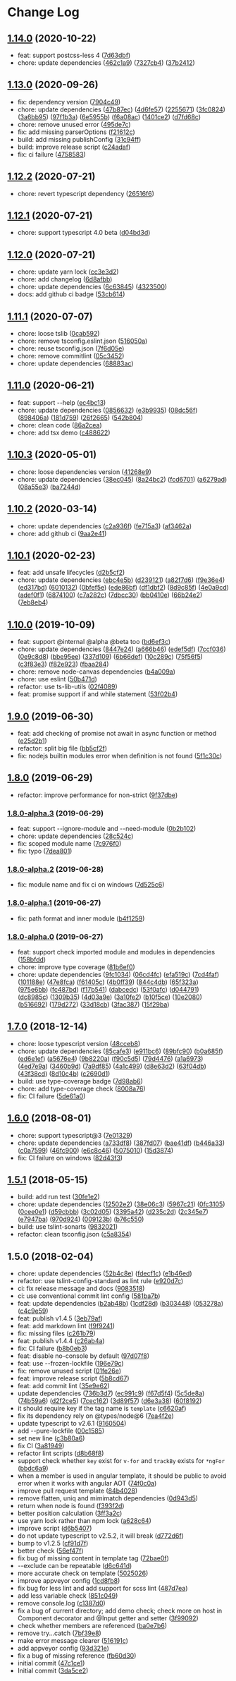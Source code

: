 # Change Log

## [1.14.0](https://github.com/plantain-00/no-unused-export/compare/v1.13.0...v1.14.0) (2020-10-22)
  
* feat: support postcss-less 4 ([7d63dbf](https://github.com/plantain-00/no-unused-export/commit/7d63dbf59b8725551e9a88f63393d7cfbe3548b3))
* chore: update dependencies ([462c1a9](https://github.com/plantain-00/no-unused-export/commit/462c1a94d42910378d5d805e76aacb3c391bac83)) ([7327cb4](https://github.com/plantain-00/no-unused-export/commit/7327cb492efff635b2e3f32091e44067f307ba1c)) ([37b2412](https://github.com/plantain-00/no-unused-export/commit/37b241287ad2706d1d970af8e5625b9c8b328fe0))

## [1.13.0](https://github.com/plantain-00/no-unused-export/compare/v1.12.2...v1.13.0) (2020-09-26)
  
* fix: dependency version ([7904c49](https://github.com/plantain-00/no-unused-export/commit/7904c499d3c39118f1d1ca64d13c9bac33f4df3d))
* chore: update dependencies ([47b87ec](https://github.com/plantain-00/no-unused-export/commit/47b87ec49eafa34ecfa80d6f35a00419648024e8)) ([4d6fe57](https://github.com/plantain-00/no-unused-export/commit/4d6fe57174b71e3ee370a1e6b4dc954951f5d54b)) ([2255671](https://github.com/plantain-00/no-unused-export/commit/22556712c1a431b7cebbc8dc74def171fc1e621e)) ([3fc0824](https://github.com/plantain-00/no-unused-export/commit/3fc0824474ffb79e3ec96df1fba81dca974df00c)) ([3a6bb95](https://github.com/plantain-00/no-unused-export/commit/3a6bb9505b76b7f75eb163f26f5508234bd709cb)) ([97f1b3a](https://github.com/plantain-00/no-unused-export/commit/97f1b3ab35ed07235dc69337b925245652247716)) ([6e5955b](https://github.com/plantain-00/no-unused-export/commit/6e5955bd9ffa71a16dcd72993ba42571949463bc)) ([f6a08ac](https://github.com/plantain-00/no-unused-export/commit/f6a08ac8153753c63e8921ed0c22d32dcd5bc38a)) ([1401ce2](https://github.com/plantain-00/no-unused-export/commit/1401ce25dc2a44b02fcf368b0209946c1aff7c60)) ([d7fd68c](https://github.com/plantain-00/no-unused-export/commit/d7fd68c134f8480e86797bcb2d53e1649883b672))
* chore: remove unused error ([495de7c](https://github.com/plantain-00/no-unused-export/commit/495de7ca6a5b548cf8f102a2cc3d24b77f432288))
* fix: add missing parserOptions ([f21612c](https://github.com/plantain-00/no-unused-export/commit/f21612c439cc248a8f610ca3cd6bd35b914b407f))
* build: add missing publishConfig ([31c94ff](https://github.com/plantain-00/no-unused-export/commit/31c94ff465ee47e42d532eb964e9c5516d7efd0b))
* build: improve release script ([c24adaf](https://github.com/plantain-00/no-unused-export/commit/c24adafc92e9450fa6d6bdc146533a22062d0d4b))
* fix: ci failure ([4758583](https://github.com/plantain-00/no-unused-export/commit/47585833a194164098e1c1d1a4f570af18719116))

## [1.12.2](https://github.com/plantain-00/no-unused-export/compare/v1.12.1...v1.12.2) (2020-07-21)
  
* chore: revert typescript dependency ([26516f6](https://github.com/plantain-00/no-unused-export/commit/26516f6c6ba75b5249c30d61d87021fb6378cffb))

## [1.12.1](https://github.com/plantain-00/no-unused-export/compare/v1.12.0...v1.12.1) (2020-07-21)
  
* chore: support typescript 4.0 beta ([d04bd3d](https://github.com/plantain-00/no-unused-export/commit/d04bd3d826cc6bb7919227f8c2b5d49c16a63f5e))

## [1.12.0](https://github.com/plantain-00/no-unused-export/compare/v1.11.1...v1.12.0) (2020-07-21)
  
* chore: update yarn lock ([cc3e3d2](https://github.com/plantain-00/no-unused-export/commit/cc3e3d2bfa96bee74ddd134e42cc80ba4410a116))
* chore: add changelog ([6d8afbb](https://github.com/plantain-00/no-unused-export/commit/6d8afbb6e612d1bb4ccd0211552fbef15b17f550))
* chore: update dependencies ([6c63845](https://github.com/plantain-00/no-unused-export/commit/6c63845db16db0cb0ca6c6e2f47ba967f694e881)) ([4323500](https://github.com/plantain-00/no-unused-export/commit/4323500ad46107886f0892c5f3008ff0b156e42b))
* docs: add github ci badge ([53cb614](https://github.com/plantain-00/no-unused-export/commit/53cb61463d375b6623d92c2c15c5c03e30dad93c))

## [1.11.1](https://github.com/plantain-00/no-unused-export/compare/v1.11.0...v1.11.1) (2020-07-07)
  
* chore: loose tslib ([0cab592](https://github.com/plantain-00/no-unused-export/commit/0cab5921b2ef87c16b6ae5c399398b8e2257f598))
* chore: remove tsconfig.eslint.json ([516050a](https://github.com/plantain-00/no-unused-export/commit/516050a714918e1ce2831cbf6c969641a024d467))
* chore: reuse tsconfig.json ([7f6d05e](https://github.com/plantain-00/no-unused-export/commit/7f6d05e0731058b591feb36e45367b909ecee92a))
* chore: remove commitlint ([05c3452](https://github.com/plantain-00/no-unused-export/commit/05c34521605788636c1d58b13b8fde578e4d80c8))
* chore: update dependencies ([68883ac](https://github.com/plantain-00/no-unused-export/commit/68883ac2aa6c6596bac99fe5e41c52d7e2d1a032))

## [1.11.0](https://github.com/plantain-00/no-unused-export/compare/v1.10.3...v1.11.0) (2020-06-21)
  
* feat: support --help ([ec4bc13](https://github.com/plantain-00/no-unused-export/commit/ec4bc135f4008be95fe0a273fa97df7dbb9e0d84))
* chore: update dependencies ([0856632](https://github.com/plantain-00/no-unused-export/commit/08566321f92666f6571d9a49353e61f4d6d26c22)) ([e3b9935](https://github.com/plantain-00/no-unused-export/commit/e3b9935fb0eff71dc58c1b06c9ae976f46a1ee6b)) ([08dc56f](https://github.com/plantain-00/no-unused-export/commit/08dc56f53c30b509f1d5ebcf58b8da7133ad4bc6)) ([898406a](https://github.com/plantain-00/no-unused-export/commit/898406a3266ab105b5edbf6f09b85eaae4ed31d4)) ([181d759](https://github.com/plantain-00/no-unused-export/commit/181d7597dca0fe934feb56e3323e8f15a5257e53)) ([26f2665](https://github.com/plantain-00/no-unused-export/commit/26f26656bd84ee608b12519485a4010afcc06326)) ([542b804](https://github.com/plantain-00/no-unused-export/commit/542b804103417740ba158ce6a0f59a2138ad5616))
* chore: clean code ([86a2cea](https://github.com/plantain-00/no-unused-export/commit/86a2ceac64297ed4edd1443ed437fc8841351272))
* chore: add tsx demo ([c488622](https://github.com/plantain-00/no-unused-export/commit/c488622afa22a190f8e04c52eda51f3e7a7a2f72))

## [1.10.3](https://github.com/plantain-00/no-unused-export/compare/v1.10.2...v1.10.3) (2020-05-01)
  
* chore: loose dependencies version ([41268e9](https://github.com/plantain-00/no-unused-export/commit/41268e9c210e0a1dd84fc55bfd2d878a8cef95b7))
* chore: update dependencies ([38ec045](https://github.com/plantain-00/no-unused-export/commit/38ec045130d6cd08f79b6f7d21fa26f6668430a3)) ([8a24bc2](https://github.com/plantain-00/no-unused-export/commit/8a24bc22d5658f2d199b28c83cd04cb1bb64993c)) ([fcd6701](https://github.com/plantain-00/no-unused-export/commit/fcd67014d1524e1d0c0d791a820c5d8f8d8df057)) ([a6279ad](https://github.com/plantain-00/no-unused-export/commit/a6279ad6ffc280bafedae35adc610ef8cdccfad7)) ([08a55e3](https://github.com/plantain-00/no-unused-export/commit/08a55e34b8c69d038f3d5a6f9abfccf3dbe96e43)) ([ba7244d](https://github.com/plantain-00/no-unused-export/commit/ba7244d784252eaecad18188100b96a138f6c9d4))

## [1.10.2](https://github.com/plantain-00/no-unused-export/compare/v1.10.1...v1.10.2) (2020-03-14)
  
* chore: update dependencies ([c2a936f](https://github.com/plantain-00/no-unused-export/commit/c2a936f9154b656e98f1d96c08e4e78034d56b38)) ([fe715a3](https://github.com/plantain-00/no-unused-export/commit/fe715a34e162fead81549d470a374c60171439a2)) ([af3462a](https://github.com/plantain-00/no-unused-export/commit/af3462abc0cfea5e501ed0d955ecd5efdfb34193))
* chore: add github ci ([9aa2e41](https://github.com/plantain-00/no-unused-export/commit/9aa2e4155c894ebb8fabd834fa567fcb66fcc696))

## [1.10.1](https://github.com/plantain-00/no-unused-export/compare/v1.10.0...v1.10.1) (2020-02-23)
  
* feat: add unsafe lifecycles ([d2b5cf2](https://github.com/plantain-00/no-unused-export/commit/d2b5cf2d2576cdca5c0d8f8e024e5b63752345b9))
* chore: update dependencies ([ebc4e5b](https://github.com/plantain-00/no-unused-export/commit/ebc4e5b3ea81e6ec4add3550395eacab52091514)) ([d239121](https://github.com/plantain-00/no-unused-export/commit/d23912173ae7b41334b7ae69449dc1ed12660cec)) ([a82f7d6](https://github.com/plantain-00/no-unused-export/commit/a82f7d6c73ab09ac77c5a1a116d27fd4a52729ae)) ([f9e36e4](https://github.com/plantain-00/no-unused-export/commit/f9e36e40f695d5db1be6483979e55ae5d4453489)) ([ed317bd](https://github.com/plantain-00/no-unused-export/commit/ed317bdc421ce94da88c065a6795c1df74112973)) ([6010132](https://github.com/plantain-00/no-unused-export/commit/601013213aff38622b8f646e974bdf52d897619b)) ([0bfef5e](https://github.com/plantain-00/no-unused-export/commit/0bfef5e2fd8a9033d89f4bed1d2f1904f4f4c8b6)) ([ede86bf](https://github.com/plantain-00/no-unused-export/commit/ede86bfde2205faa5464517db32deedad0b49e42)) ([df1dbf2](https://github.com/plantain-00/no-unused-export/commit/df1dbf2632103ab6d4124f1b3162f2a07733c24e)) ([8d9c85f](https://github.com/plantain-00/no-unused-export/commit/8d9c85f476a1587242b8e91f982e578a0e6b34a9)) ([4e0a9cd](https://github.com/plantain-00/no-unused-export/commit/4e0a9cd96a65200bf30f33ff9d393e71b93f0e50)) ([adef0f1](https://github.com/plantain-00/no-unused-export/commit/adef0f1636423dc64153df870d959b0b296012a1)) ([6874100](https://github.com/plantain-00/no-unused-export/commit/6874100ff5f8f6d76f19b2409ea2910911c3b4a2)) ([c7a282c](https://github.com/plantain-00/no-unused-export/commit/c7a282c081febc849bb7acc03bdb77fd82402f50)) ([7dbcc30](https://github.com/plantain-00/no-unused-export/commit/7dbcc305ec13dc677e5bf55dbc4d3082b7716454)) ([bb0410e](https://github.com/plantain-00/no-unused-export/commit/bb0410e37cf4ba786dc16cc4e7226da8099b2e98)) ([66b24e2](https://github.com/plantain-00/no-unused-export/commit/66b24e286ffc5e79973d54217549f9042d46dd8b)) ([7eb8eb4](https://github.com/plantain-00/no-unused-export/commit/7eb8eb4b4647d7b69e18d52e56acf9ac773819c8))

## [1.10.0](https://github.com/plantain-00/no-unused-export/compare/v1.9.0...v1.10.0) (2019-10-09)
  
* feat: support @internal @alpha @beta too ([bd6ef3c](https://github.com/plantain-00/no-unused-export/commit/bd6ef3c367d48f8d748dc5228b2c52b168fb4bb6))
* chore: update dependencies ([8447e24](https://github.com/plantain-00/no-unused-export/commit/8447e2459638d2c7a5a127d026c33acf1d291f9c)) ([a666b46](https://github.com/plantain-00/no-unused-export/commit/a666b46a4bdc8e3f94562754487b8bb2bcd22938)) ([edef5df](https://github.com/plantain-00/no-unused-export/commit/edef5dfe8f8fb9f4ba611a7d125474cab30f2a2a)) ([7ccf036](https://github.com/plantain-00/no-unused-export/commit/7ccf0365e3fe24853c718420a246ab22794eba04)) ([0e9c8d8](https://github.com/plantain-00/no-unused-export/commit/0e9c8d82b40ba6a33333c23dbda19edfd0daafc3)) ([bbe95ee](https://github.com/plantain-00/no-unused-export/commit/bbe95ee9cac5674a0a020e9e135f68ceab471ef7)) ([337d109](https://github.com/plantain-00/no-unused-export/commit/337d1090cd876bf0a8951250386f69554cea9cf2)) ([6b66def](https://github.com/plantain-00/no-unused-export/commit/6b66def1540a6cae1d238021eb79b6c88c06d55b)) ([10c289c](https://github.com/plantain-00/no-unused-export/commit/10c289ca16d2379999fe39d345eb1c1c7287f8c2)) ([75f56f5](https://github.com/plantain-00/no-unused-export/commit/75f56f5f53ffce10ee8658f7a4326ffde5499474)) ([c3f83e3](https://github.com/plantain-00/no-unused-export/commit/c3f83e33eb9249d86fd6069dcb8042548350e27d)) ([f82e923](https://github.com/plantain-00/no-unused-export/commit/f82e923eef44d031450f2925b928b820cfc8d89d)) ([fbaa284](https://github.com/plantain-00/no-unused-export/commit/fbaa28499618fdb05aa037433d467d5caa76d3c2))
* chore: remove node-canvas dependencies ([b4a009a](https://github.com/plantain-00/no-unused-export/commit/b4a009a244ec4747676d9b386af513f98adcca46))
* chore: use eslint ([50b471d](https://github.com/plantain-00/no-unused-export/commit/50b471d2afe867fcc46db6a68d2d79e4a674a9e4))
* refactor: use ts-lib-utils ([02f4089](https://github.com/plantain-00/no-unused-export/commit/02f4089acde655efcbd5dc190e1e4a7c3595e68f))
* feat: promise support if and while statement ([53f02b4](https://github.com/plantain-00/no-unused-export/commit/53f02b4b08d0a1472eb3ea052f48a60cabc5aeb3))

## [1.9.0](https://github.com/plantain-00/no-unused-export/compare/v1.8.0...v1.9.0) (2019-06-30)
  
* feat: add checking of promise not await in async function or method ([e25d2b1](https://github.com/plantain-00/no-unused-export/commit/e25d2b1efe6209e8ceebe79ba979a1f2f097f7f3))
* refactor: split big file ([bb5cf2f](https://github.com/plantain-00/no-unused-export/commit/bb5cf2f903ae5aec070de80dc0163a5f3310df02))
* fix: nodejs builtin modules error when definition is not found ([5f1c30c](https://github.com/plantain-00/no-unused-export/commit/5f1c30c5e5705d9580e414af04d14729d5ddb2ab))

## [1.8.0](https://github.com/plantain-00/no-unused-export/compare/v1.8.0-alpha.3...v1.8.0) (2019-06-29)
  
* refactor: improve performance for non-strict ([9f37dbe](https://github.com/plantain-00/no-unused-export/commit/9f37dbe2b01b86a53eee611196fd9edef024cd1a))

### [1.8.0-alpha.3](https://github.com/plantain-00/no-unused-export/compare/v1.8.0-alpha.2...v1.8.0-alpha.3) (2019-06-29)
  
* feat: support --ignore-module and --need-module ([0b2b102](https://github.com/plantain-00/no-unused-export/commit/0b2b1020e845f039c6896eca471db6d3d3bd4b0d))
* chore: update dependencies ([28c524c](https://github.com/plantain-00/no-unused-export/commit/28c524cd44983bdedcadd2038b69f2996b9aeffd))
* fix: scoped module name ([7c976f0](https://github.com/plantain-00/no-unused-export/commit/7c976f0446f9cb7abc2c23accc523ef395808aba))
* fix: typo ([7dea801](https://github.com/plantain-00/no-unused-export/commit/7dea8010d357ddbc450b8e2d6591fc2f751e60d8))

### [1.8.0-alpha.2](https://github.com/plantain-00/no-unused-export/compare/v1.8.0-alpha.1...v1.8.0-alpha.2) (2019-06-28)
  
* fix: module name and fix ci on windows ([7d525c6](https://github.com/plantain-00/no-unused-export/commit/7d525c6013669c102f6c9aa7184ce67297e92310))

### [1.8.0-alpha.1](https://github.com/plantain-00/no-unused-export/compare/v1.8.0-alpha.0...v1.8.0-alpha.1) (2019-06-27)
  
* fix: path format and inner module ([b4f1259](https://github.com/plantain-00/no-unused-export/commit/b4f1259ea3fd3865c39378d5198b9b6282f0cda4))

### [1.8.0-alpha.0](https://github.com/plantain-00/no-unused-export/compare/v1.7.0...v1.8.0-alpha.0) (2019-06-27)
  
* feat: support check imported module and modules in dependencies ([158bfdd](https://github.com/plantain-00/no-unused-export/commit/158bfdd4a4fa147e84f260c5fe7273ebb02e30a6))
* chore: improve type coverage ([81b6ef0](https://github.com/plantain-00/no-unused-export/commit/81b6ef0aa737c4d5135f6ccab87517361cd67935))
* chore: update dependencies ([9fc1034](https://github.com/plantain-00/no-unused-export/commit/9fc1034486f102d7a059c6fd6ae12b80b2ea2089)) ([06cd4fc](https://github.com/plantain-00/no-unused-export/commit/06cd4fc5450e8d71f4df4d5d990feafac9d3b3b5)) ([efa519c](https://github.com/plantain-00/no-unused-export/commit/efa519c316f9a6d994eddc1d97595e9ffc5da5fc)) ([7cd4faf](https://github.com/plantain-00/no-unused-export/commit/7cd4fafe23e9cc2a37cc2e3f610d81a49aaab48f)) ([101188e](https://github.com/plantain-00/no-unused-export/commit/101188ec38157ba28f4a11d59961eefaceaf6365)) ([47e8fca](https://github.com/plantain-00/no-unused-export/commit/47e8fcad78e032b001ac41c01e2bd0d1701cee74)) ([f61405c](https://github.com/plantain-00/no-unused-export/commit/f61405cc7b93a00326ee7ee7dcc434430391d188)) ([4b0ff39](https://github.com/plantain-00/no-unused-export/commit/4b0ff39aad607a6daa7078e5a93d0d4be8e7c70a)) ([844c4db](https://github.com/plantain-00/no-unused-export/commit/844c4db8fc13d8569408b4f04717822238f0e56f)) ([65f323a](https://github.com/plantain-00/no-unused-export/commit/65f323a9db55a2ab4c00a2f2e5c00e8c7fd8f38a)) ([975e6bb](https://github.com/plantain-00/no-unused-export/commit/975e6bb47e35ac5b8f6a756796e764a2de8da9b4)) ([fc487bd](https://github.com/plantain-00/no-unused-export/commit/fc487bd497290d81050445fe2b02ef5ac5ff1d63)) ([f17b541](https://github.com/plantain-00/no-unused-export/commit/f17b541d4f9d02c720d00c637725c495e08a35a0)) ([dabcedc](https://github.com/plantain-00/no-unused-export/commit/dabcedcd055498db8779f21f13685a8bc80a2633)) ([53f0afc](https://github.com/plantain-00/no-unused-export/commit/53f0afc515930713e9be6d7fe64057e1aea2f3e6)) ([d044791](https://github.com/plantain-00/no-unused-export/commit/d044791c77a373164390f6acd24585e0689c7d67)) ([dc8985c](https://github.com/plantain-00/no-unused-export/commit/dc8985c7970f7781639f6d1e97cc7bc4a265225e)) ([1309b35](https://github.com/plantain-00/no-unused-export/commit/1309b350bd2a071f648d66433a9fb0ac981cb90c)) ([4d03a9e](https://github.com/plantain-00/no-unused-export/commit/4d03a9e71150f57d8f2d0fb860f0f0b666c19ad6)) ([3a10fe2](https://github.com/plantain-00/no-unused-export/commit/3a10fe29ee5774f3338e240ed8fd4c3ac424ea2e)) ([b10f5ce](https://github.com/plantain-00/no-unused-export/commit/b10f5ceb6de5d571d94325140dec992c142b2958)) ([10e2080](https://github.com/plantain-00/no-unused-export/commit/10e2080a7d44e5706d96e033e399f71ab60b2286)) ([b516692](https://github.com/plantain-00/no-unused-export/commit/b516692c843f843ad8a7dcfeddf288e8dc6a72bd)) ([179d272](https://github.com/plantain-00/no-unused-export/commit/179d272cd982ee46ddb00f3d0d362c6e1cedbad6)) ([33d18cb](https://github.com/plantain-00/no-unused-export/commit/33d18cbadf3689a5c8194d5e0266c0bc808ca4aa)) ([3fac387](https://github.com/plantain-00/no-unused-export/commit/3fac387cf1a55dcd06e0384656a93139913a3d00)) ([15f29ba](https://github.com/plantain-00/no-unused-export/commit/15f29bae46011a8bab23e0765e7024e9c4eb5f58))

## [1.7.0](https://github.com/plantain-00/no-unused-export/compare/v1.6.0...v1.7.0) (2018-12-14)
  
* chore: loose typescript version ([48cceb8](https://github.com/plantain-00/no-unused-export/commit/48cceb8fe7678f8443346d52a1146301045334bf))
* chore: update dependencies ([85cafe3](https://github.com/plantain-00/no-unused-export/commit/85cafe335a28707e674cc6d08702318bfca378d5)) ([e911bc6](https://github.com/plantain-00/no-unused-export/commit/e911bc603b1379443184328655d73de517c037a7)) ([89bfc90](https://github.com/plantain-00/no-unused-export/commit/89bfc902f5c9b863c7a897b924b291185c350c2b)) ([b0a685f](https://github.com/plantain-00/no-unused-export/commit/b0a685f7ac3102fe190b2a76c8c71cf17a565614)) ([ed6e1ef](https://github.com/plantain-00/no-unused-export/commit/ed6e1ef032b9baa19958e5332b6a92c77dd3f8b0)) ([a5676e4](https://github.com/plantain-00/no-unused-export/commit/a5676e4ba8b722ece2a4ca533d9cb0cc9406974f)) ([9b8220a](https://github.com/plantain-00/no-unused-export/commit/9b8220af9b347c9f25bf727a1ae54a06cc588119)) ([f90c5d5](https://github.com/plantain-00/no-unused-export/commit/f90c5d5dbea201cbf6e6873ecdb299d79c0542ee)) ([79d4476](https://github.com/plantain-00/no-unused-export/commit/79d4476abf526acbcc601ba51bc26f786d7bd73f)) ([a1a6973](https://github.com/plantain-00/no-unused-export/commit/a1a6973407dc9bf80efb4caeb23199bba14940c1)) ([4ed7e9a](https://github.com/plantain-00/no-unused-export/commit/4ed7e9a7d425096ca85939445928432886f831cf)) ([3460b9d](https://github.com/plantain-00/no-unused-export/commit/3460b9d84ab16995715c7c2574caf0c6fff035fd)) ([7a9df85](https://github.com/plantain-00/no-unused-export/commit/7a9df85fe1bf7fea9831912f88952a22c8648264)) ([4a1c499](https://github.com/plantain-00/no-unused-export/commit/4a1c49924c64500f943ce808f7825d3b59cfa451)) ([d8e63d2](https://github.com/plantain-00/no-unused-export/commit/d8e63d2524acb9acc4dbabc283e960131c1341db)) ([63f04db](https://github.com/plantain-00/no-unused-export/commit/63f04dba2770458fff8943df4c99ae2228295dac)) ([43f38cd](https://github.com/plantain-00/no-unused-export/commit/43f38cd1927b53bd07e73d51f9057f2f4e03a8f9)) ([8d10c4b](https://github.com/plantain-00/no-unused-export/commit/8d10c4b3c3ea613c3e35a2af5dcddecbac95719a)) ([c2690d1](https://github.com/plantain-00/no-unused-export/commit/c2690d133b25c362fcb8878bd61e392008c73aa0))
* build: use type-coverage badge ([7d98ab6](https://github.com/plantain-00/no-unused-export/commit/7d98ab60c352113adf79781284b517803e989a55))
* chore: add type-coverage check ([8008a76](https://github.com/plantain-00/no-unused-export/commit/8008a76663bdd604dde3abbb4d6360ac0c1626ed))
* fix: CI failure ([5de61a0](https://github.com/plantain-00/no-unused-export/commit/5de61a0f85939a374c7d99cb4993d016b1d27b39))

## [1.6.0](https://github.com/plantain-00/no-unused-export/compare/v1.5.1...v1.6.0) (2018-08-01)
  
* chore: support typescript@3 ([7e01329](https://github.com/plantain-00/no-unused-export/commit/7e013296abb285f9a87e08279c07ee0de50c0c94))
* chore: update dependencies ([a733df8](https://github.com/plantain-00/no-unused-export/commit/a733df8c9d35a3c62d10d11f293bb26ed623c851)) ([387fd07](https://github.com/plantain-00/no-unused-export/commit/387fd07a8c112fd242dc7fbacd4d143dc28c0e11)) ([bae41df](https://github.com/plantain-00/no-unused-export/commit/bae41df00edcaa3c1333963840b600b4ebaed603)) ([b446a33](https://github.com/plantain-00/no-unused-export/commit/b446a335ecf9be19ba6f01c6390164eadc477682)) ([c0a7599](https://github.com/plantain-00/no-unused-export/commit/c0a75993605b7896088b7d931f012409e39a63a8)) ([46fc900](https://github.com/plantain-00/no-unused-export/commit/46fc900f76735d7f1e701b35e737236dda0c405c)) ([e6c8c46](https://github.com/plantain-00/no-unused-export/commit/e6c8c461e4ff6becab43a451914c297a27aebd0a)) ([5075010](https://github.com/plantain-00/no-unused-export/commit/50750104ca67a793143239ad8ee426109a4152b0)) ([15d3874](https://github.com/plantain-00/no-unused-export/commit/15d38748f5d55a82ec7fad971399e80ac6fe32cf))
* fix: CI failure on windows ([82d43f3](https://github.com/plantain-00/no-unused-export/commit/82d43f34d2b36c4e0c14b28670749ad737bb24b0))

## [1.5.1](https://github.com/plantain-00/no-unused-export/compare/v1.5.0...v1.5.1) (2018-05-15)
  
* build: add run test ([30fe1e2](https://github.com/plantain-00/no-unused-export/commit/30fe1e27fb46c6fb1093edd412c5cf365ed3779a))
* chore: update dependencies ([12502e2](https://github.com/plantain-00/no-unused-export/commit/12502e2ac6505b32674a49981bda07a7da598af1)) ([38e06c3](https://github.com/plantain-00/no-unused-export/commit/38e06c3af279e812c82a58cff7dc6f267f8d19ab)) ([5967c21](https://github.com/plantain-00/no-unused-export/commit/5967c2171dea030d94526a8b9f47a26f83f2b503)) ([0fc3105](https://github.com/plantain-00/no-unused-export/commit/0fc3105c8c6c3398de00dc5e20a8bc3bb1b36cf6)) ([0cee0e1](https://github.com/plantain-00/no-unused-export/commit/0cee0e17abcac3970a5e9c43d293170ae70d1b52)) ([d59cbbb](https://github.com/plantain-00/no-unused-export/commit/d59cbbb058f3a8fad1bc4bdd8344e6579103aea0)) ([3c02d05](https://github.com/plantain-00/no-unused-export/commit/3c02d0534c7696ab8624b5c1cd09683b0caabe06)) ([3395a42](https://github.com/plantain-00/no-unused-export/commit/3395a429a0f2aa3c8ecbd7a70fe33e2d49973862)) ([d235c2d](https://github.com/plantain-00/no-unused-export/commit/d235c2d2e3997e70ab4affebfefdcb9e71ad073a)) ([2c345e7](https://github.com/plantain-00/no-unused-export/commit/2c345e70393c694534cdbf84768137fcf71ca864)) ([e7947ba](https://github.com/plantain-00/no-unused-export/commit/e7947ba7ec28441c59506c2da44109673b2300cb)) ([970d924](https://github.com/plantain-00/no-unused-export/commit/970d9249a89cfcfb474965f18b48b94fa78a3988)) ([009123b](https://github.com/plantain-00/no-unused-export/commit/009123b50df6eb0707134bc3b81dc325473794c5)) ([b76c550](https://github.com/plantain-00/no-unused-export/commit/b76c550b5e14059e0b029b4e1dc4bd73af03f89b))
* build: use tslint-sonarts ([9832021](https://github.com/plantain-00/no-unused-export/commit/983202153b509f47b3581261e8982a36e952a22c))
* refactor: clean tsconfig.json ([c5a8354](https://github.com/plantain-00/no-unused-export/commit/c5a8354369a3a7ff2ed4935443a96ca057d4785c))

## 1.5.0 (2018-02-04)
  
* chore: update dependencies ([52b4c8e](https://github.com/plantain-00/no-unused-export/commit/52b4c8ef35f8ec1da2b3d54678c9912a4ba716d9)) ([fdecf1c](https://github.com/plantain-00/no-unused-export/commit/fdecf1ca3b5e2977a152755a1958f8723e86c843)) ([e1b46ed](https://github.com/plantain-00/no-unused-export/commit/e1b46ed6fe4040b396e4851ee5e3ac59bbf3c0d6))
* refactor: use tslint-config-standard as lint rule ([e920d7c](https://github.com/plantain-00/no-unused-export/commit/e920d7cb2a6e7f4ad3c603edd7e096960d9dfdaa))
* ci: fix release message and docs ([9083518](https://github.com/plantain-00/no-unused-export/commit/9083518c113f0b419516b711d1bfdb4de49e2367))
* ci: use conventional commit lint config ([581ba7b](https://github.com/plantain-00/no-unused-export/commit/581ba7b6bb59a8ba3edbbefc754c35b8df234112))
* feat: update dependencies ([b2ab48b](https://github.com/plantain-00/no-unused-export/commit/b2ab48b926b798105b05df64dc182e97ab478980)) ([1cdf28d](https://github.com/plantain-00/no-unused-export/commit/1cdf28d9ad3fbbb8d71be6a08a1b11426e7e279f)) ([b303448](https://github.com/plantain-00/no-unused-export/commit/b303448b83b50f204fe972ffaeccc6de12735458)) ([053278a](https://github.com/plantain-00/no-unused-export/commit/053278ae981cd75c4dd2ca22f0bac28a192462d8)) ([c4c9e59](https://github.com/plantain-00/no-unused-export/commit/c4c9e59b02a0b5b66ee23573886664d6a06455e6))
* feat: publish v1.4.5 ([3eb79af](https://github.com/plantain-00/no-unused-export/commit/3eb79afc8e5c47d80cc97337d642290f22d13379))
* feat: add markdown lint ([f9f9241](https://github.com/plantain-00/no-unused-export/commit/f9f92413ec3f9ad45a64085276d1fbb2a83f75fa))
* fix: missing files ([c261b79](https://github.com/plantain-00/no-unused-export/commit/c261b797b083a39f996ada7733c0dbe110547adf))
* feat: publish v1.4.4 ([c26ab4a](https://github.com/plantain-00/no-unused-export/commit/c26ab4a43eced861d3ec9f8656a0c81f365baeb6))
* fix: CI failure ([b8b0eb3](https://github.com/plantain-00/no-unused-export/commit/b8b0eb39537f4a726879bed3cb7bac8fbb510edb))
* feat: disable no-console by default ([97d07f8](https://github.com/plantain-00/no-unused-export/commit/97d07f87f384b58b523309b15567736cfa6dc55f))
* feat: use --frozen-lockfile ([196e79c](https://github.com/plantain-00/no-unused-export/commit/196e79c2954c9a060c96a082e130d2085bb7f448))
* fix: remove unused script ([01fe26e](https://github.com/plantain-00/no-unused-export/commit/01fe26eeebde92303864521dcf5bb983d3b1446c))
* feat: improve release script ([5b8cd67](https://github.com/plantain-00/no-unused-export/commit/5b8cd67b87582eb03920ccbf714fa6b5004ec6a5))
* feat: add commit lint ([35e9e62](https://github.com/plantain-00/no-unused-export/commit/35e9e621a5c5cdc253c32d51849e11ecb6da7c7e))
* update dependencies ([736b3d7](https://github.com/plantain-00/no-unused-export/commit/736b3d7f2477adddf3659c2816144c28c5500877)) ([ec991c9](https://github.com/plantain-00/no-unused-export/commit/ec991c9bdd393606841105b3540207afef1d487a)) ([f67d5f4](https://github.com/plantain-00/no-unused-export/commit/f67d5f435fc1856b1c9325cad68b3e107b40e7cd)) ([5c5de8a](https://github.com/plantain-00/no-unused-export/commit/5c5de8a5b5a05302c1dd26caccd48c26f2dc97d8)) ([74b59a6](https://github.com/plantain-00/no-unused-export/commit/74b59a604f64a18c03e25f019cf7d5cf301d7798)) ([d2f2ce5](https://github.com/plantain-00/no-unused-export/commit/d2f2ce5c8083ea1958f97a8153b4b246bbd3e94a)) ([7cec162](https://github.com/plantain-00/no-unused-export/commit/7cec16287ec48d0fb524496726f65ec3a62d17ef)) ([3d89f57](https://github.com/plantain-00/no-unused-export/commit/3d89f57dc67ff8d9523c23dcf55b01457623f85a)) ([d6e3a38](https://github.com/plantain-00/no-unused-export/commit/d6e3a38686d7b476ac658ed908167e164b327628)) ([60f8192](https://github.com/plantain-00/no-unused-export/commit/60f8192a86db77235675ddddbe43facd28c7b70e))
* it should require key if the tag name is `template` ([c6620af](https://github.com/plantain-00/no-unused-export/commit/c6620afdf9a2e8cf74ae8bce664bfc3296052c2b))
* fix its dependency rely on @types/node@6 ([7ea4f2e](https://github.com/plantain-00/no-unused-export/commit/7ea4f2e3e1a87f808fe90c0c0b0d58da5d6c9bf2))
* update typescript to v2.6.1 ([9160504](https://github.com/plantain-00/no-unused-export/commit/91605042e3ceca543a40c4e1dd27a4f0f3c320cb))
* add --pure-lockfile ([00c1585](https://github.com/plantain-00/no-unused-export/commit/00c158507aefa5010dbb35a04cf82fea4ff24b01))
* set new line ([c3b80a6](https://github.com/plantain-00/no-unused-export/commit/c3b80a6dae0dcfe7d0d946c0d7f7256d549edb24))
* fix CI ([3a81949](https://github.com/plantain-00/no-unused-export/commit/3a81949bcbe596278f8e9f61f70012a38cfd8ce6))
* refactor lint scripts ([d8b68f8](https://github.com/plantain-00/no-unused-export/commit/d8b68f8bbcf112edb2bd85edeb7094d82807459b))
* support check whether `key` exist for `v-for` and `trackBy` exists for `*ngFor` ([bbdc6a9](https://github.com/plantain-00/no-unused-export/commit/bbdc6a90e4a536dc93b4298be7c4bbd0e7f9925b))
* when a member is used in angular template, it should be public to avoid error when it works with angular AOT ([74f0c0a](https://github.com/plantain-00/no-unused-export/commit/74f0c0aba0642e2fbb2eb9f68ef7cb5d07f01e00))
* improve pull request template ([84b4028](https://github.com/plantain-00/no-unused-export/commit/84b4028e79464064941270e4e603a905c124a66f))
* remove flatten, uniq and mimimatch dependencies ([0d943d5](https://github.com/plantain-00/no-unused-export/commit/0d943d5a348413fe8c0c1e03b685a23b81ef8692))
* return when node is found ([f393f2d](https://github.com/plantain-00/no-unused-export/commit/f393f2d98988a2179296efc087eeae47879ec1b1))
* better position calculation ([3ff3a2c](https://github.com/plantain-00/no-unused-export/commit/3ff3a2ccab90c873ba5564e3694cd3fc00bdacc0))
* use yarn lock rather than npm lock ([a628c64](https://github.com/plantain-00/no-unused-export/commit/a628c64a5e2a8bf4fef50ebf11b8cd5f72db1415))
* improve script ([d6b5407](https://github.com/plantain-00/no-unused-export/commit/d6b54076c5326822e57d98d141669f19187b2869))
* do not update typescript to v2.5.2, it will break ([d772d6f](https://github.com/plantain-00/no-unused-export/commit/d772d6ffc4cd5977d2e58b91413b36f37cba040a))
* bump to v1.2.5 ([cf91d7f](https://github.com/plantain-00/no-unused-export/commit/cf91d7f90606de91878e03fc5e516bae77c3b863))
* better check ([56ef47f](https://github.com/plantain-00/no-unused-export/commit/56ef47fc876963b896d8b2fe11e060eb5932da41))
* fix bug of missing content in template tag ([72bae0f](https://github.com/plantain-00/no-unused-export/commit/72bae0f57949f15290ffb75e43b8bebcd05fe2a8))
* --exclude can be repeatable ([d6c641d](https://github.com/plantain-00/no-unused-export/commit/d6c641dcf1768c9e1eee3b420aa1c4ce4b8a8b82))
* more accurate check on template ([5025026](https://github.com/plantain-00/no-unused-export/commit/5025026d1b22a6a35f4a3261340d5e402a7f90f6))
* improve appveyor config ([1cd8fb8](https://github.com/plantain-00/no-unused-export/commit/1cd8fb8a9c52b48a7e627a90d0eff3344432fd43))
* fix bug for less lint and add support for scss lint ([487d7ea](https://github.com/plantain-00/no-unused-export/commit/487d7ea76a65a63c953286274d23bc90d820e347))
* add less variable check ([851c049](https://github.com/plantain-00/no-unused-export/commit/851c049c71ec588618c233daabee6100186ce728))
* remove console.log ([c1387d0](https://github.com/plantain-00/no-unused-export/commit/c1387d0f2248834e415dd8b3a25ac1a89e53d4d4))
* fix a bug of current directory; add demo check; check more on host in Component decorator and @Input getter and setter ([3f99092](https://github.com/plantain-00/no-unused-export/commit/3f9909246be578bb8fd0825245cc2ead1abb2e6c))
* check whether members are referenced ([ba0e7b6](https://github.com/plantain-00/no-unused-export/commit/ba0e7b62781efe031cd56312c7277887c38ffece))
* remove try...catch ([7bf39e8](https://github.com/plantain-00/no-unused-export/commit/7bf39e84a26e9fdbcbc27a815ebb01cd75b5c5db))
* make error message clearer ([516191c](https://github.com/plantain-00/no-unused-export/commit/516191c04f1a0d30ad0cb3d0bcdd9cd49fce876e))
* add appveyor config ([93d321e](https://github.com/plantain-00/no-unused-export/commit/93d321e5fb846c6af67c323122b5a0855a441cc1))
* fix a bug of missing reference ([fb60d30](https://github.com/plantain-00/no-unused-export/commit/fb60d30f3016ca026fc515702e81b8db71e0b355))
* initial commit ([47c1ce1](https://github.com/plantain-00/no-unused-export/commit/47c1ce10020fec3b2e11cebfeaaa224de792a3b3))
* Initial commit ([3da5ce2](https://github.com/plantain-00/no-unused-export/commit/3da5ce23191fa144ef6b506dac5bf91fbb15990b))
